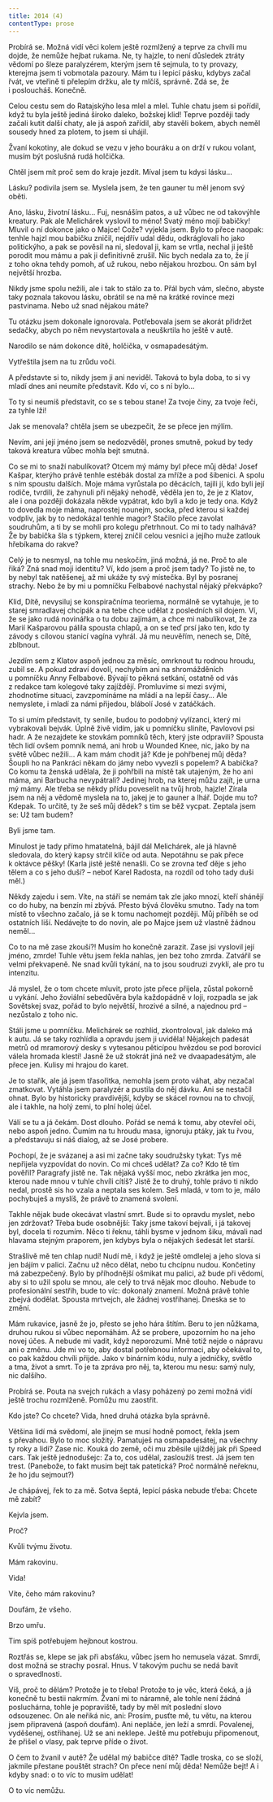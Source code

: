 ```yaml
---
title: 2014 (4)
contentType: prose
---
```


Probírá se. Možná vidí věci kolem ještě rozmlžený a teprve za chvíli mu dojde, že nemůže hejbat rukama. Ne, ty hajzle, to není důsledek ztráty vědomí po šleze paralyzérem, kterým jsem tě sejmula, to ty provazy, kterejma jsem ti vobmotala pazoury. Mám tu i lepicí pásku, kdybys začal řvát, ve vteřině ti přelepím držku, ale ty mlčíš, správně. Zdá se, že i posloucháš. Konečně.

Celou cestu sem do Ratajskýho lesa mlel a mlel. Tuhle chatu jsem si pořídil, když tu byla ještě jediná široko daleko, božskej klid! Teprve později tady začali kutit další chaty, ale já aspoň zařídil, aby stavěli bokem, abych neměl sousedy hned za plotem, to jsem si uhájil.

Žvaní kokotiny, ale dokud se vezu v jeho bouráku a on drží v rukou volant, musím být poslušná rudá holčička.

Chtěl jsem mít proč sem do kraje jezdit. Míval jsem tu kdysi lásku…

Lásku? podivila jsem se. Myslela jsem, že ten gauner tu měl jenom svý oběti.

Ano, lásku, životní lásku… Fuj, nesnáším patos, a už vůbec ne od takovýhle kreatury. Pak ale Melichárek vyslovil to méno! Svatý méno mojí babičky! Mluvil o ní dokonce jako o Majce! Cože? vyjekla jsem. Bylo to přece naopak: tenhle hajzl mou babičku zničil, nejdřív udal dědu, odkráglovali ho jako politickýho, a pak se pověsil na ni, sledoval ji, kam se vrtla, nechal ji ještě porodit mou mámu a pak ji definitivně zrušil. Nic bych nedala za to, že jí z toho okna tehdy pomoh, ať už rukou, nebo nějakou hrozbou. On sám byl největší hrozba.

Nikdy jsme spolu nežili, ale i tak to stálo za to. Přál bych vám, slečno, abyste taky poznala takovou lásku, obrátil se na mě na krátké rovince mezi pastvinama. Nebo už snad nějakou máte?

Tu otázku jsem dokonale ignorovala. Potřebovala jsem se akorát přidržet sedačky, abych po něm nevystartovala a neuškrtila ho ještě v autě.

Narodilo se nám dokonce dítě, holčička, v osmapadesátým.

Vytřeštila jsem na tu zrůdu voči.

A představte si to, nikdy jsem ji ani neviděl. Taková to byla doba, to si vy mladí dnes ani neumíte představit. Kdo ví, co s ní bylo…

To ty si neumíš představit, co se s tebou stane! Za tvoje činy, za tvoje řeči, za tyhle lži!

Jak se menovala? chtěla jsem se ubezpečit, že se přece jen mýlím.

Nevím, ani její jméno jsem se nedozvěděl, prones smutně, pokud by tedy taková kreatura vůbec mohla bejt smutná.

Co se mi to snaží nabulíkovat? Otcem mý mámy byl přece můj děda! Josef Kašpar, kterýho právě tenhle estébák dostal za mříže a pod šibenici. A spolu s ním spoustu dalších. Moje máma vyrůstala po děcácích, tajili jí, kdo byli její rodiče, tvrdili, že zahynuli při nějaký nehodě, věděla jen to, že je z Klatov, ale i ona později dokázala někde vypátrat, kdo byli a kdo je tedy ona. Když to dovedla moje máma, naprostej nounejm, socka, před kterou si každej vodpliv, jak by to nedokázal tenhle magor? Stačilo přece zavolat soudruhům, a ti by se mohli pro kolegu přetrhnout. Co mi to tady nalhává? Že by babička šla s týpkem, kterej zničil celou vesnici a jejího muže zatlouk hřebíkama do rakve?

Celý je to nesmysl, na tohle mu neskočím, jiná možná, já ne. Proč to ale řiká? Zná snad moji identitu? Ví, kdo jsem a proč jsem tady? To jistě ne, to by nebyl tak natěšenej, až mi ukáže ty svý místečka. Byl by posranej strachy. Nebo že by mi u pomníčku Felbabové nachystal nějaký překvápko?

Klid, Dítě, nevysiluj se konspiračníma teoriema, normálně se vytahuje, je to starej smradlavej chcípák a na tebe chce udělat z posledních sil dojem. Ví, že se jako rudá novinářka o tu dobu zajímám, a chce mi nabulíkovat, že za Marií Kašparovou pálila spousta chlapů, a on se teď prsí jako ten, kdo ty závody s cílovou stanicí vagína vyhrál. Já mu neuvěřím, nenech se, Dítě, zblbnout.

Jezdím sem z Klatov aspoň jednou za měsíc, omrknout tu rodnou hroudu, zubil se. A pokud zdraví dovolí, nechybím ani na shromážděních u pomníčku Anny Felbabové. Bývají to pěkná setkání, ostatně od vás z redakce tam kolegové taky zajíždějí. Promluvíme si mezi svými, zhodnotíme situaci, zavzpomínáme na mládí a na lepší časy… Ale nemyslete, i mladí za námi přijedou, blábolí José v zatáčkách.

To si umím představit, ty senile, budou to podobný vylízanci, který mi vybrakovali bejvák. Úplně živě vidím, jak u pomníčku sliníte, Pavlovovi psi hadr. A že nezajdete ke stovkám pomníků těch, který jste odpravili? Spousta těch lidí ovšem pomník nemá, ani hrob u Wounded Knee, nic, jako by na světě vůbec nežili… A kam mám chodit já? Kde je pohřbenej můj děda? Šoupli ho na Pankráci někam do jámy nebo vyvezli s popelem? A babička? Co komu ta ženská udělala, že ji pohřbili na místě tak utajeným, že ho ani máma, ani Barbucha nevypátrali? Jedinej hrob, na kterej můžu zajít, je urna mý mámy. Ale třeba se někdy přídu poveselit na tvůj hrob, hajzle! Zírala jsem na něj a vědomě myslela na to, jakej je to gauner a lhář. Dojde mu to? Kdepak. To určitě, ty že seš můj dědek? s tim se běž vycpat. Zeptala jsem se: Už tam budem?

Byli jsme tam.

Minulost je tady přímo hmatatelná, bájil dál Melichárek, ale já hlavně sledovala, do který kapsy strčil klíče od auta. Nepotáhnu se pak přece k oktávce pěšky! (Karla jistě ještě nenašli. Co se zrovna teď děje s jeho tělem a co s jeho duší? – neboť Karel Radosta, na rozdíl od toho tady duši měl.)

Někdy zajedu i sem. Víte, na stáří se nemám tak zle jako mnozí, kteří shánějí co do huby, na benzín mi zbývá. Přesto bývá člověku smutno. Tady na tom místě to všechno začalo, já se k tomu nachomejt později. Můj příběh se od ostatních liší. Nedávejte to do novin, ale po Majce jsem už vlastně žádnou neměl…

Co to na mě zase zkouší?! Musím ho konečně zarazit. Zase jsi vyslovil její jméno, zmrde! Tuhle větu jsem řekla nahlas, jen bez toho zmrda. Zatvářil se velmi překvapeně. Ne snad kvůli tykání, na to jsou soudruzi zvyklí, ale pro tu intenzitu.

Já myslel, že o tom chcete mluvit, proto jste přece přijela, zůstal pokorně u vykání. Jeho žoviální sebedůvěra byla každopádně v loji, rozpadla se jak Sovětskej svaz, pořád to bylo největší, hrozivé a silné, a najednou prd – nezůstalo z toho nic.

Stáli jsme u pomníčku. Melichárek se rozhlíd, zkontroloval, jak daleko má k autu. Já se taky rozhlídla a opravdu jsem ji uviděla! Nějakejch padesát metrů od mramorový desky s vytesanou pěticípou hvězdou se pod borovicí válela hromada klestí! Jasně že už stokrát jiná než ve dvaapadesátým, ale přece jen. Kulisy mi hrajou do karet.

Je to stařík, ale já jsem třasořitka, nemohla jsem proto váhat, aby nezačal zmatkovat. Vytáhla jsem paralyzér a pustila do něj dávku. Ani se nestačil ohnat. Bylo by historicky pravdivější, kdyby se skácel rovnou na to chvojí, ale i takhle, na holý zemi, to plní holej účel.

Válí se tu a já čekám. Dost dlouho. Pořád se nemá k tomu, aby otevřel oči, nebo aspoň jedno. Čumím na tu hroudu masa, ignoruju ptáky, jak tu řvou, a představuju si náš dialog, až se José probere.

Pochopí, že je svázanej a asi mi začne taky soudružsky tykat: Tys mě nepřijela vyzpovídat do novin. Co mi chceš udělat? Za co? Kdo tě tím pověřil? Paragrafy jistě ne. Tak nějaká vyšší moc, nebo zkrátka jen moc, kterou nade mnou v tuhle chvíli cítíš? Jistě že to druhý, tohle právo ti nikdo nedal, prostě sis ho vzala a neptala ses kolem. Seš mladá, v tom to je, málo pochybuješ a myslíš, že právě to znamená svolení.

Takhle nějak bude okecávat vlastní smrt. Bude si to opravdu myslet, nebo jen zdržovat? Třeba bude osobnější: Taky jsme takoví bejvali, i já takovej byl, docela ti rozumím. Něco ti řeknu, táhli bysme v jednom šiku, mávali nad hlavama stejným praporem, jen kdybys byla o nějakých šedesát let starší.

Strašlivě mě ten chlap nudí! Nudí mě, i když je ještě omdlelej a jeho slova si jen bájím v palici. Začnu už něco dělat, nebo tu chcípnu nudou. Končetiny má zabezpečený. Bylo by příhodnější ošmikat mu palici, až bude při vědomí, aby si to užil spolu se mnou, ale celý to trvá nějak moc dlouho. Nebude to profesionální sestřih, bude to víc: dokonalý znamení. Možná právě tohle zbejvá dodělat. Spousta mrtvejch, ale žádnej vostřihanej. Dneska se to změní.

Mám rukavice, jasně že jo, přesto se jeho hára štítím. Beru to jen nůžkama, druhou rukou si vůbec nepomáhám. Až se probere, upozorním ho na jeho novej účes. A nebude mi vadit, když neporozumí. Mně totiž nejde o nápravu ani o změnu. Jde mi vo to, aby dostal potřebnou informaci, aby očekával to, co pak každou chvíli přijde. Jako v binárním kódu, nuly a jedničky, světlo a tma, život a smrt. To je ta zpráva pro něj, ta, kterou mu nesu: samý nuly, nic dalšího.

Probírá se. Pouta na svejch rukách a vlasy poházený po zemi možná vidí ještě trochu rozmlženě. Pomůžu mu zaostřit.

Kdo jste? Co chcete? Vida, hned druhá otázka byla správně.

Většina lidí má svědomí, ale jinejm se musí hodně pomoct, řekla jsem s převahou. Bylo to moc složitý. Pamatuješ na osmapadesátej, na všechny ty roky a lidi? Zase nic. Kouká do země, oči mu zběsile ujížděj jak při Speed cars. Tak ještě jednodušejc: Za to, cos udělal, zasloužíš trest. Já jsem ten trest. (Panebože, to fakt musim bejt tak patetická? Proč normálně neřeknu, že ho jdu sejmout?)

Je chápávej, řek to za mě. Sotva šeptá, lepicí páska nebude třeba: Chcete mě zabít?

Kejvla jsem.

Proč?

Kvůli tvýmu životu.

Mám rakovinu.

Vida!

Víte, čeho mám rakovinu?

Doufám, že všeho.

Brzo umřu.

Tim spíš potřebujem hejbnout kostrou.

Roztřás se, klepe se jak při absťáku, vůbec jsem ho nemusela vázat. Smrdí, dost možná se strachy posral. Hnus. V takovým puchu se nedá bavit o spravedlnosti.

Víš, proč to dělám? Protože je to třeba! Protože to je věc, která čeká, a já konečně tu bestii nakrmím. Žvaní mi to náramně, ale tohle není žádná posluchárna, tohle je popraviště, tady by měl mít poslední slovo odsouzenec. On ale neřiká nic, ani: Prosím, pusťte mě, tu větu, na kterou jsem připravená (aspoň doufám). Ani nepláče, jen leží a smrdí. Povalenej, vyděšenej, ostřihanej. Už se ani neklepe. Ještě mu potřebuju připomenout, že přišel o vlasy, pak teprve příde o život.

O čem to žvanil v autě? Že udělal mý babičce dítě? Tadle troska, co se složí, jakmile přestane pouštět strach? On přece není můj děda! Nemůže bejt! A i kdyby snad: o to víc to musím udělat!

O to víc nemůžu.
